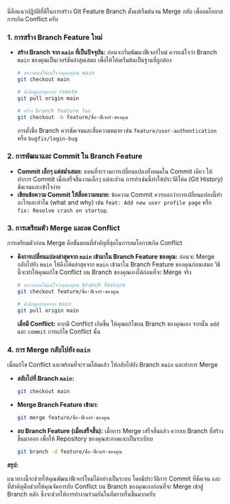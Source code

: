 นี่คือแนวปฏิบัติที่ดีในการสร้าง Git Feature Branch ตั้งแต่เริ่มต้นจน Merge กลับ เพื่อลดโอกาสการเกิด Conflict ครับ

### 1\. การสร้าง Branch Feature ใหม่

  * **สร้าง Branch จาก `main` ที่เป็นปัจจุบัน:** ก่อนจะเริ่มพัฒนาฟีเจอร์ใหม่ ควรแน่ใจว่า Branch `main` ของคุณเป็นเวอร์ชันล่าสุดเสมอ เพื่อให้โค้ดเริ่มต้นเป็นฐานที่ถูกต้อง
    ```bash
    # ตรวจสอบให้แน่ใจว่าคุณอยู่บน main
    git checkout main

    # ดึงข้อมูลล่าสุดจาก remote
    git pull origin main

    # สร้าง branch feature ใหม่
    git checkout -b feature/ชื่อ-ฟีเจอร์-ของคุณ
    ```
    การตั้งชื่อ Branch ควรชัดเจนและสื่อความหมาย เช่น `feature/user-authentication` หรือ `bugfix/login-bug`

### 2\. การพัฒนาและ Commit ใน Branch Feature

  * **Commit เล็กๆ แต่สม่ำเสมอ:** แทนที่จะรวมการเปลี่ยนแปลงทั้งหมดใน Commit เดียว ให้ทำการ Commit เมื่อเสร็จสิ้นงานเล็กๆ แต่ละส่วน การทำเช่นนี้ทำให้ประวัติโค้ด (Git History) ชัดเจนและเข้าใจง่าย
  * **เขียนข้อความ Commit ให้สื่อความหมาย:** ข้อความ Commit ควรบอกว่าการเปลี่ยนแปลงนี้ทำอะไรและทำไม (what and why) เช่น `feat: Add new user profile page` หรือ `fix: Resolve crash on startup`.

### 3\. การเตรียมตัว Merge และลด Conflict

การเตรียมตัวก่อน Merge คือขั้นตอนที่สำคัญที่สุดในการลดโอกาสเกิด Conflict

  * **ดึงการเปลี่ยนแปลงล่าสุดจาก `main` เข้ามาใน Branch Feature ของคุณ:** ก่อนจะ Merge กลับไปยัง `main` ให้ดึงโค้ดล่าสุดจาก `main` เข้ามาใน Branch Feature ของคุณก่อนเสมอ วิธีนี้จะทำให้คุณแก้ไข Conflict บน Branch ของคุณเองได้ก่อนที่จะ Merge จริง
    ```bash
    # ตรวจสอบให้แน่ใจว่าคุณอยู่บน branch feature
    git checkout feature/ชื่อ-ฟีเจอร์-ของคุณ

    # ดึงข้อมูลล่าสุดจาก main
    git pull origin main
    ```
    **เมื่อมี Conflict:** หากมี Conflict เกิดขึ้น ให้คุณแก้ไขบน Branch ของคุณเอง จากนั้น `add` และ `commit` การแก้ไข Conflict นั้น

### 4\. การ Merge กลับไปยัง `main`

เมื่อแก้ไข Conflict และพร้อมที่จะรวมโค้ดแล้ว ให้กลับไปยัง Branch `main` และทำการ Merge

  * **สลับไปที่ Branch `main`:**
    ```bash
    git checkout main
    ```
  * **Merge Branch Feature เข้ามา:**
    ```bash
    git merge feature/ชื่อ-ฟีเจอร์-ของคุณ
    ```
  * **ลบ Branch Feature (เมื่อเสร็จสิ้น):** เมื่อการ Merge เสร็จสิ้นแล้ว ควรลบ Branch ที่สร้างขึ้นมาออก เพื่อให้ Repository ของคุณสะอาดและเป็นระเบียบ
    ```bash
    git branch -d feature/ชื่อ-ฟีเจอร์-ของคุณ
    ```

**สรุป:**

แนวทางนี้จะช่วยให้คุณพัฒนาฟีเจอร์ใหม่ได้อย่างเป็นระบบ โดยมีประวัติการ Commit ที่ชัดเจน และที่สำคัญคือช่วยให้คุณจัดการกับ Conflict บน Branch ของคุณเองก่อนที่จะ Merge เข้าสู่ Branch หลัก ซึ่งจะช่วยให้การทำงานร่วมกันในทีมราบรื่นขึ้นมากครับ